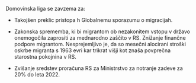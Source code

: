 Domovinska liga se zavzema za:

- Takojšen preklic pristopa h Globalnemu sporazumu o migracijah.

- Zakonska sprememba, ki bi migrantom ob nezakonitem vstopu v državo onemogočila zaprositi za mednarodno zaščito v RS. Znižanje finančne podpore migrantom. Nesprejemljivo je, da so mesečni alocirani stroški oskrbe migranta s 1963 evri kar trikrat višji kot znaša povprečna starostna pokojnina v RS.

- Zvišanje sredstev proračuna RS za Ministrstvo za notranje zadeve za 20% do leta 2022.
